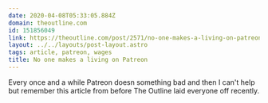 ```yaml
---
date: 2020-04-08T05:33:05.884Z
domain: theoutline.com
id: 151856049
link: https://theoutline.com/post/2571/no-one-makes-a-living-on-patreon?zd=1&zi=gw6f4bfa
layout: ../../layouts/post-layout.astro
tags: article, patreon, wages
title: No one makes a living on Patreon
---
```


Every once and a while Patreon doesn something bad and then I can't help but remember this article from before The Outline laid everyone off recently.

